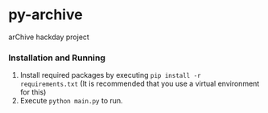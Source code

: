 # py-archive
arChive hackday project

### Installation and Running
1. Install required packages by executing `pip install -r requirements.txt` (It is recommended that you use a virtual environment for this)
2. Execute `python main.py` to run.
